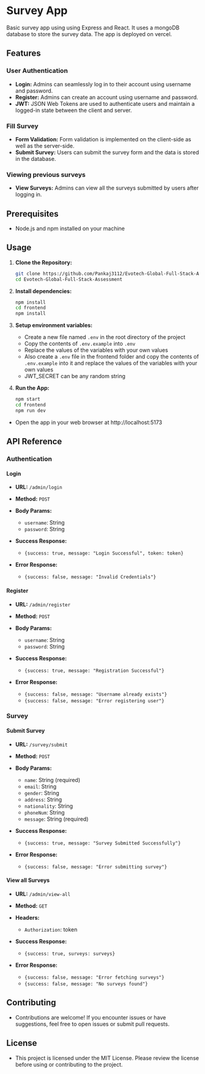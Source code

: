 # Survey App

Basic survey app using using Express and React. It uses a mongoDB database to store the survey data. The app is deployed on vercel.

## Features

### User Authentication

- **Login:** Admins can seamlessly log in to their account using username and password.
- **Register:** Admins can create an account using username and password.
- **JWT:** JSON Web Tokens are used to authenticate users and maintain a logged-in state between the client and server.

### Fill Survey

- **Form Validation:** Form validation is implemented on the client-side as well as the server-side.
- **Submit Survey:** Users can submit the survey form and the data is stored in the database.

### Viewing previous surveys

- **View Surveys:** Admins can view all the surveys submitted by users after logging in.

## Prerequisites

- Node.js and npm installed on your machine

## Usage

1. **Clone the Repository:**

   ```bash
   git clone https://github.com/Pankaj3112/Evotech-Global-Full-Stack-Assessment.git
   cd Evotech-Global-Full-Stack-Assessment
   ```

2. **Install dependencies:**

   ```bash
   npm install
   cd frontend
   npm install
   ```

3. **Setup environment variables:**

   - Create a new file named `.env` in the root directory of the project
   - Copy the contents of `.env.example` into `.env`
   - Replace the values of the variables with your own values
   - Also create a `.env` file in the frontend folder and copy the contents of `.env.example` into it and replace the values of the variables with your own values
   - JWT_SECRET can be any random string

4. **Run the App:**
   ```bash
   npm start
   cd frontend
   npm run dev
   ```

- Open the app in your web browser at http://localhost:5173

## API Reference

### Authentication

#### Login

- **URL:** `/admin/login`
- **Method:** `POST`
- **Body Params:**

  - `username`: String
  - `password`: String

- **Success Response:**
	- `{success: true, message: "Login Successful", token: token}`
- **Error Response:**
	- `{success: false, message: "Invalid Credentials"}`

#### Register

- **URL:** `/admin/register`
- **Method:** `POST`
- **Body Params:**

  - `username`: String
  - `password`: String
	
- **Success Response:**
	- `{success: true, message: "Registration Successful"}`
- **Error Response:**
	- `{success: false, message: "Username already exists"}`
	- `{success: false, message: "Error registering user"}`

### Survey

#### Submit Survey

- **URL:** `/survey/submit`
- **Method:** `POST`
- **Body Params:**

  - `name`: String (required)
  - `email`: String 
  - `gender`: String
  - `address`: String
  - `nationality`: String
  - `phoneNum`: String
  - `message`: String (required)

- **Success Response:**
	- `{success: true, message: "Survey Submitted Successfully"}`
- **Error Response:**
	- `{success: false, message: "Error submitting survey"}`

#### View all Surveys

- **URL:** `/admin/view-all`
- **Method:** `GET`
- **Headers:**
	- `Authorization`: token

- **Success Response:**
	- `{success: true, surveys: surveys}`
- **Error Response:**
	- `{success: false, message: "Error fetching surveys"}`
	- `{success: false, message: "No surveys found"}`



## Contributing

- Contributions are welcome! If you encounter issues or have suggestions, feel free to open issues or submit pull requests.

## License

- This project is licensed under the MIT License. Please review the license before using or contributing to the project.
